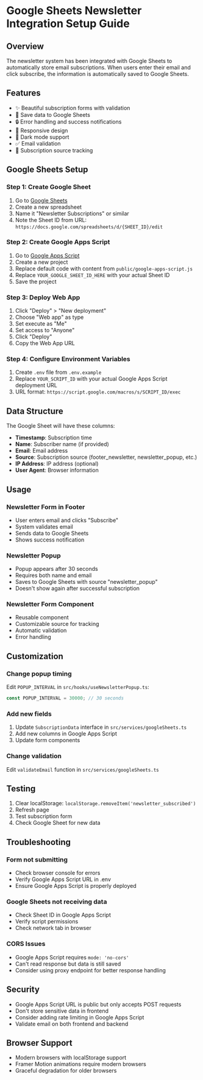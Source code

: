# Google Sheets Newsletter Integration Setup Guide

## Overview
The newsletter system has been integrated with Google Sheets to automatically store email subscriptions. When users enter their email and click subscribe, the information is automatically saved to Google Sheets.

## Features
- ✨ Beautiful subscription forms with validation
- 💾 Save data to Google Sheets
- 🔒 Error handling and success notifications
- 📱 Responsive design
- 🌙 Dark mode support
- ✅ Email validation
- 🎯 Subscription source tracking

## Google Sheets Setup

### Step 1: Create Google Sheet
1. Go to [Google Sheets](https://sheets.google.com)
2. Create a new spreadsheet
3. Name it "Newsletter Subscriptions" or similar
4. Note the Sheet ID from URL: `https://docs.google.com/spreadsheets/d/{SHEET_ID}/edit`

### Step 2: Create Google Apps Script
1. Go to [Google Apps Script](https://script.google.com)
2. Create a new project
3. Replace default code with content from `public/google-apps-script.js`
4. Replace `YOUR_GOOGLE_SHEET_ID_HERE` with your actual Sheet ID
5. Save the project

### Step 3: Deploy Web App
1. Click "Deploy" > "New deployment"
2. Choose "Web app" as type
3. Set execute as "Me"
4. Set access to "Anyone"
5. Click "Deploy"
6. Copy the Web App URL

### Step 4: Configure Environment Variables
1. Create `.env` file from `.env.example`
2. Replace `YOUR_SCRIPT_ID` with your actual Google Apps Script deployment URL
3. URL format: `https://script.google.com/macros/s/SCRIPT_ID/exec`

## Data Structure

The Google Sheet will have these columns:
- **Timestamp**: Subscription time
- **Name**: Subscriber name (if provided)
- **Email**: Email address
- **Source**: Subscription source (footer_newsletter, newsletter_popup, etc.)
- **IP Address**: IP address (optional)
- **User Agent**: Browser information

## Usage

### Newsletter Form in Footer
- User enters email and clicks "Subscribe"
- System validates email
- Sends data to Google Sheets
- Shows success notification

### Newsletter Popup
- Popup appears after 30 seconds
- Requires both name and email
- Saves to Google Sheets with source "newsletter_popup"
- Doesn't show again after successful subscription

### Newsletter Form Component
- Reusable component
- Customizable source for tracking
- Automatic validation
- Error handling

## Customization

### Change popup timing
Edit `POPUP_INTERVAL` in `src/hooks/useNewsletterPopup.ts`:
```typescript
const POPUP_INTERVAL = 30000; // 30 seconds
```

### Add new fields
1. Update `SubscriptionData` interface in `src/services/googleSheets.ts`
2. Add new columns in Google Apps Script
3. Update form components

### Change validation
Edit `validateEmail` function in `src/services/googleSheets.ts`

## Testing

1. Clear localStorage: `localStorage.removeItem('newsletter_subscribed')`
2. Refresh page
3. Test subscription form
4. Check Google Sheet for new data

## Troubleshooting

### Form not submitting
- Check browser console for errors
- Verify Google Apps Script URL in .env
- Ensure Google Apps Script is properly deployed

### Google Sheets not receiving data
- Check Sheet ID in Google Apps Script
- Verify script permissions
- Check network tab in browser

### CORS Issues
- Google Apps Script requires `mode: 'no-cors'`
- Can't read response but data is still saved
- Consider using proxy endpoint for better response handling

## Security

- Google Apps Script URL is public but only accepts POST requests
- Don't store sensitive data in frontend
- Consider adding rate limiting in Google Apps Script
- Validate email on both frontend and backend

## Browser Support

- Modern browsers with localStorage support
- Framer Motion animations require modern browsers
- Graceful degradation for older browsers